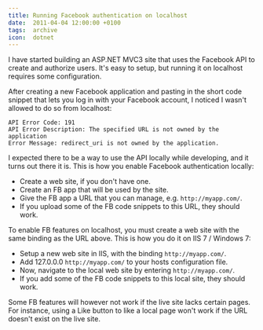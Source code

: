 ```yaml
---
title: Running Facebook authentication on localhost
date:  2011-04-04 12:00:00 +0100
tags:  archive
icon:  dotnet
---
```


I have started building an ASP.NET MVC3 site that uses the Facebook API to create and authorize users. It's easy to setup, but running it on localhost requires some configuration.

After creating a new Facebook application and pasting in the short code snippet that lets you log in with your Facebook account, I noticed I wasn't allowed to do so from localhost:

	API Error Code: 191
	API Error Description: The specified URL is not owned by the application
	Error Message: redirect_uri is not owned by the application.

I expected there to be a way to use the API locally while developing, and it turns out there it is. This is how you enable Facebook authentication locally:

- Create a web site, if you don't have one.
- Create an FB app that will be used by the site.
- Give the FB app a URL that you can manage, e.g. `http://myapp.com/`.
- If you upload some of the FB code snippets to this URL, they should work.

To enable FB features on localhost, you must create a web site with the same binding as the URL above. This is how you do it on IIS 7 / Windows 7:

- Setup a new web site in IIS, with the binding `http://myapp.com/`.
- Add 127.0.0.0 `http://myapp.com/` to your hosts configuration file.
- Now, navigate to the local web site by entering `http://myapp.com/`.
- If you add some of the FB code snippets to this local site, they should work.

Some FB features will however not work if the live site lacks certain pages. For instance, using a Like button to like a local page won't work if the URL doesn't exist on the live site.

